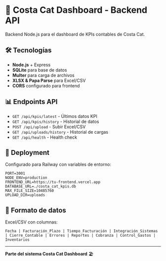 # 🚀 Costa Cat Dashboard - Backend API

Backend Node.js para el dashboard de KPIs contables de Costa Cat.

## 🛠️ Tecnologías

- **Node.js** + Express
- **SQLite** para base de datos
- **Multer** para carga de archivos
- **XLSX & Papa Parse** para Excel/CSV
- **CORS** configurado para frontend

## 📊 Endpoints API

- `GET /api/kpis/latest` - Últimos datos KPI
- `GET /api/kpis/history` - Historial de datos
- `POST /api/upload` - Subir Excel/CSV
- `GET /api/uploads/history` - Historial de cargas
- `GET /api/health` - Health check

## 🚀 Deployment

Configurado para Railway con variables de entorno:

```
PORT=3001
NODE_ENV=production
FRONTEND_URL=https://tu-frontend.vercel.app
DATABASE_URL=./costa_cat_kpis.db
MAX_FILE_SIZE=10485760
UPLOAD_DIR=uploads
```

## 📁 Formato de datos

Excel/CSV con columnas:
```
Fecha | Facturación_Plazo | Tiempo_Facturación | Integración_Sistemas | Cierre_Contable | Errores | Reportes | Cobranza | Control_Gastos | Inventarios
```

---

**Parte del sistema Costa Cat Dashboard** 🏖️